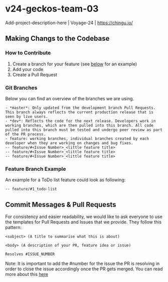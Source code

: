# v24-geckos-team-03
Add-project-description-here | Voyage-24 | https://chingu.io/

## Making Changs to the Codebase
### How to Contribute
1. Create a branch for your feature (see [below](#feature-branch-example) for an example)
2. Add your code
3. Create a Pull Request

### Git Branches
Below you can find an overview of the branches we are using.

```
- *master*: Only updated from the development branch Pull Requests. This branch always reflects the current production release that is seen by live users.
- *dev*: Reflects the code for the next release. Developers work in working branches, which are then pulled into this branch. All code pulled into this branch must be tested and undergo peer review as part of the PR process.
- feature: working branches, individual branches created by each developer when they are working on changes and bug fixes.
-- feature/#<Issue Number>_<little feature title>
-- feature/#<Issue Number>_<little feature title>
-- feature/#<Issue Number>_<little feature title>
```

### Feature Branch Example

An example for a ToDo list feature could look as following:

```
-- feature/#1_todo-list
```

## Commit Messages & Pull Requests

For consistency and easier readability, we would like to ask everyone to use the templates for Pull Requests and Issues that we provide.
They follow this pattern:

```
<subject> (A title to summarise what this is about)

<body> (A description of your PR, feature idea or issue)

Resolves #ISSUE_NUMBER
```

Note: It is important to add the #number for the issue the PR is resolving in order to close the issue accordingly once the PR gets merged. You can read more about this [here](https://docs.github.com/en/free-pro-team@latest/github/managing-your-work-on-github/linking-a-pull-request-to-an-issue)
